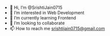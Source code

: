 - 👋 Hi, I’m @SrishtiJain0715
- 👀 I’m interested in Web Development
- 🌱 I’m currently learning Frontend
- 💞️ I’m looking to collaborate
- 📫 How to reach me srishtijain0715@gmail.com 
